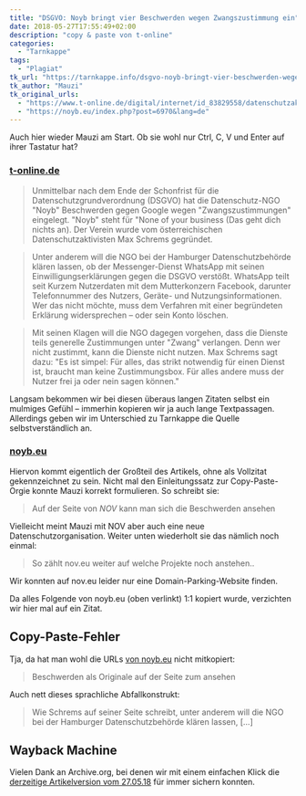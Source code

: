```yaml
---
title: "DSGVO: Noyb bringt vier Beschwerden wegen Zwangszustimmung ein"
date: 2018-05-27T17:55:49+02:00
description: "copy & paste von t-online"
categories:
  - "Tarnkappe"
tags:
  - "Plagiat"
tk_url: "https://tarnkappe.info/dsgvo-noyb-bringt-vier-beschwerden-wegen-zwangszustimmung-ein/"
tk_author: "Mauzi"
tk_original_urls:
  - "https://www.t-online.de/digital/internet/id_83829558/datenschutzaktivist-schrems-attackiert-whatsapp-und-co-.html"
  - "https://noyb.eu/index.php?post=6970&lang=de"
---
```


Auch hier wieder Mauzi am Start. Ob sie wohl nur Ctrl, C, V und Enter auf
ihrer Tastatur hat?

### [t-online.de](https://www.t-online.de/digital/internet/id_83829558/datenschutzaktivist-schrems-attackiert-whatsapp-und-co-.html)

>Unmittelbar nach dem Ende der Schonfrist für die
Datenschutzgrundverordnung (DSGVO) hat die Datenschutz-NGO "Noyb"
Beschwerden gegen Google wegen "Zwangszustimmungen" eingelegt. "Noyb"
steht für "None of your business (Das geht dich nichts an).
Der Verein wurde vom österreichischen Datenschutzaktivisten Max Schrems
gegründet.

>Unter anderem will die NGO bei der Hamburger Datenschutzbehörde klären
lassen, ob der Messenger-Dienst WhatsApp mit seinen Einwilligungserklärungen
gegen die DSGVO verstößt. WhatsApp teilt seit Kurzem Nutzerdaten mit dem
Mutterkonzern Facebook, darunter Telefonnummer des Nutzers, Geräte- und
Nutzungsinformationen. Wer das nicht möchte, muss dem Verfahren mit einer
begründeten Erklärung widersprechen – oder sein Konto löschen.

>Mit seinen Klagen will die NGO dagegen vorgehen, dass die Dienste teils
generelle Zustimmungen unter "Zwang" verlangen. Denn wer nicht zustimmt,
kann die Dienste nicht nutzen. Max Schrems sagt dazu: "Es ist simpel:
Für alles, das strikt notwendig für einen Dienst ist, braucht man keine
Zustimmungsbox. Für alles andere muss der Nutzer frei ja oder nein sagen
können."

Langsam bekommen wir bei diesen überaus langen Zitaten selbst ein mulmiges
Gefühl – immerhin kopieren wir ja auch lange Textpassagen. Allerdings geben
wir im Unterschied zu Tarnkappe die Quelle selbstverständlich an.

### [noyb.eu](https://noyb.eu/index.php?post=6970&lang=de)

Hiervon kommt eigentlich der Großteil des Artikels, ohne als Vollzitat
gekennzeichnet zu sein. Nicht mal den Einleitungssatz zur Copy-Paste-Orgie
konnte Mauzi korrekt formulieren. So schreibt sie:

>Auf der Seite von *NOV* kann man sich die Beschwerden ansehen

Vielleicht meint Mauzi mit NOV aber auch eine neue Datenschutzorganisation.
Weiter unten wiederholt sie das nämlich noch einmal:

>So zählt nov.eu weiter auf welche Projekte noch anstehen..

Wir konnten auf nov.eu leider nur eine Domain-Parking-Website finden.

Da alles Folgende von noyb.eu (oben verlinkt) 1:1 kopiert wurde, verzichten
wir hier mal auf ein Zitat.

## Copy-Paste-Fehler

Tja, da hat man wohl die URLs [von noyb.eu](https://noyb.eu/index.php?post=6970&lang=de)
nicht mitkopiert:

>Beschwerden als Originale auf der Seite zum ansehen

Auch nett dieses sprachliche Abfallkonstrukt:

>Wie Schrems auf seiner Seite schreibt, unter anderem will die NGO bei
der Hamburger Datenschutzbehörde klären lassen, […]

## Wayback Machine

Vielen Dank an Archive.org, bei denen wir mit einem einfachen Klick
die [derzeitige Artikelversion vom 27.05.18](https://web.archive.org/web/20180527161722/https://tarnkappe.info/dsgvo-noyb-bringt-vier-beschwerden-wegen-zwangszustimmung-ein/)
für immer sichern konnten.
